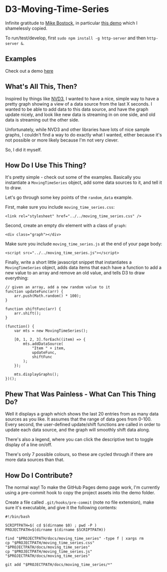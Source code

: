 # D3-Moving-Time-Series

Infinite gratitude to [Mike Bostock](https://bost.ocks.org/mike/), in particular [this demo](http://bl.ocks.org/mbostock/1642874) which I shamelessly copied.

To run/test/develop, first `sudo npm install -g http-server` and then `http-server &`.

## Examples

Check out a demo [here](https://momomeyeah.github.io/D3-Moving-Time-Series/)

## What's All This, Then?

Inspired by things like [NVD3](http://nvd3.org/), I wanted to have a nice, simple way to have a pretty graph showing a view of a data source from the last X seconds.  I wanted to be able to add data to this data source, and have the graph update nicely, and look like new data is streaming in on one side, and old data is streaming out the other side.

Unfortunately, while NVD3 and other libraries have lots of nice sample graphs, I couldn't find a way to do exactly what I wanted, either because it's not possible or more likely because I'm not very clever.

So, I did it myself.

## How Do I Use This Thing?

It's pretty simple - check out some of the examples.  Basically you instantiate a `MovingTimeSeries` object, add some data sources to it, and tell it to draw.

Let's go through some key points of the `random_data` example.

First, make sure you include `moving_time_series.css`:

```
<link rel="stylesheet" href="../../moving_time_series.css" />
```

Second, create an empty div element with a class of `graph`:

```
<div class="graph"></div>
```

Make sure you include `moving_time_series.js` at the end of your page body:

```
<script src="../../moving_time_series.js"></script>
```

Finally, write a short little javascript snippet that instantiates a `MovingTimeSeries` object, adds data items that each have a function to add a new value to an array and remove an old value, and tells D3 to draw everything:

```
// given an array, add a new random value to it
function updateFunc(arr) {
    arr.push(Math.random() * 100);
}

function shiftFunc(arr) {
    arr.shift();
}

(function() {
    var mts = new MovingTimeSeries();

    [0, 1, 2, 3].forEach((item) => {
        mts.addDataSource(
            "Item " + item,
            updateFunc,
            shiftFunc
        );
    });

    mts.displayGraphs();
})();
```

## Phew That Was Painless - What Can This Thing Do?

Well it displays a graph which shows the last 20 entries from as many data sources as you like.  It assumes that the range of data goes from 0-100.  Every second, the user-defined update/shift functions are called in order to update each data source, and the graph will smoothly shift data along.

There's also a legend, where you can click the descriptive text to toggle display of a line on/off.

There's only 7 possible colours, so these are cycled through if there are more data sources than that.

## How Do I Contribute?

The normal way!  To make the GitHub Pages demo page work, I'm currently using a pre-commit hook to copy the project assets into the demo folder.

Create a file called `.git/hooks/pre-commit` (note no file extension), make sure it's executable, and give it the following contents:

```
#!/bin/bash

SCRIPTPATH=$( cd $(dirname $0) ; pwd -P )
PROJECTPATH=$(dirname $(dirname $SCRIPTPATH))

find "$PROJECTPATH/docs/moving_time_series" -type f | xargs rm
cp "$PROJECTPATH/moving_time_series.css" "$PROJECTPATH/docs/moving_time_series"
cp "$PROJECTPATH/moving_time_series.js" "$PROJECTPATH/docs/moving_time_series"

git add "$PROJECTPATH/docs/moving_time_series/*"
```
